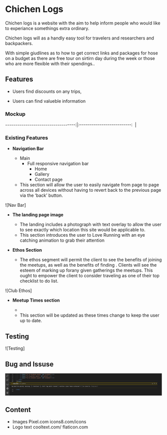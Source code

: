 # Chichen Logs

Chichen logs is a website with the aim to help inform people who would like to experiance somethings extra ordinary.

Chichen logs will as a handly easy tool for travelers and researchers and backpackers.

With simple giudlines as to how to get correct links and packages for hose on a budget as there are free tour on sirtirn day during the week or those who are more flexible with their spendings..

## Features

- Users find discounts on any trips,

- Users can find valueble information

### Mockup

-----------------------------------:|:--------------------------:
![]()     |     ![]()

### Existing Features


- **Navigation Bar**

  - Main
    - Full responsive navigation bar
      - Home
      - Gallery
      - Contact page
  - This section will allow the user to easily navigate from page to page across all devices without having to revert back to the previous page via the ‘back’ button.

![Nav Bar]

- **The landing page image**

  - The landing includes a photograph with text overlay to allow the user to see exactly which location this site would be applicable to.
  - This section introduces the user to Love Running with an eye catching animation to grab their attention

- **Ethos Section**

  - The ethos segment will permit the client to see the benefits of joining the meetups, as well as the benefits of finding . 
Clients will see the esteem of marking up forany given gatherings the meetups. This ought to empower the client to consider traveling as one of their top checklist to do list.

![Club Ethos]

- **Meetup Times section**

  - 
  - This section will be updated as these times change to keep the user up to date.

## Testing
![Testing]


## Bug and Issuse

![Erros](/assets/media/Screenshot%20bugs.png)

## Content

* Images
 Pixel.com
 icons8.com/icons
* Logo text 
 cooltext.com/
 flaticon.com
